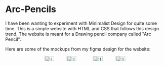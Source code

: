 ﻿# Arc-Pencils

I have been wanting to experiment with Minimalist Design for quite some time. This is a simple website with HTML and CSS that follows this design trend. The website is meant for a Drawing pencil company called "Arc Pencil".

Here are some of the mockups from my figma design for the website:
<div style="text-align: center; display: flex; flex-wrap: wrap; gap: 5px; justify-content: center;">
  <div>
    <img style="width: 45%;" src="https://github.com/user-attachments/assets/4412e108-8f70-4550-9a4b-bfccc0d65aad" alt="Image 1">
    <img style="width: 45%;" src="https://github.com/user-attachments/assets/0ebc8a5a-15c6-469b-b23e-fd643d5d7fa8" alt="Image 2">
  </div>
  <div>
    <img style="width: 45%;" src="https://github.com/user-attachments/assets/1a6c6c8b-9bbd-4b22-8100-7fd269910ba7" alt="Image 3">
    <img style="width: 45%;" src="https://github.com/user-attachments/assets/03b062ca-5f4b-452a-aea4-2b6403db7650" alt="Image 4">
  </div>
</div>



